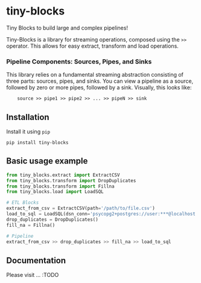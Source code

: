  tiny-blocks
=============

Tiny Blocks to build large and complex pipelines!

Tiny-Blocks is a library for streaming operations, composed using the `>>`
operator. This allows for easy extract, transform and load operations.

### Pipeline Components: Sources, Pipes, and Sinks
This library relies on a fundamental streaming abstraction consisting of three
parts: sources, pipes, and sinks. You can view a pipeline as a source, followed
by zero or more pipes, followed by a sink. Visually, this looks like:

```
    source >> pipe1 >> pipe2 >> ... >> pipeN >> sink
```


Installation
-------------

Install it using ``pip``

```shell
pip install tiny-blocks
```

Basic usage example
--------------------

```python
from tiny_blocks.extract import ExtractCSV
from tiny_blocks.transform import DropDuplicates
from tiny_blocks.transform import Fillna
from tiny_blocks.load import LoadSQL

# ETL Blocks
extract_from_csv = ExtractCSV(path='/path/to/file.csv')
load_to_sql = LoadSQL(dsn_conn='psycopg2+postgres://user:***@localhost:5432/foobar')
drop_duplicates = DropDuplicates()
fill_na = Fillna()

# Pipeline
extract_from_csv >> drop_duplicates >> fill_na >> load_to_sql
```

Documentation
--------------

Please visit ... :TODO

